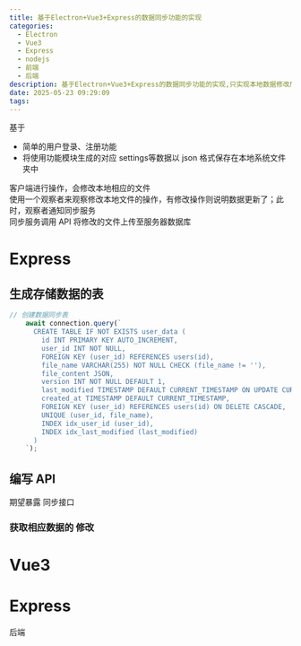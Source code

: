 ```yaml
---
title: 基于Electron+Vue3+Express的数据同步功能的实现
categories:
  - Electron
  - Vue3
  - Express
  - nodejs
  - 前端
  - 后端
description: 基于Electron+Vue3+Express的数据同步功能的实现,只实现本地数据修改后立刻上传至云端
date: 2025-05-23 09:29:09
tags:
---
```


基于
- 简单的用户登录、注册功能  
- 将使用功能模块生成的对应 settings等数据以 json 格式保存在本地系统文件夹中

客户端进行操作，会修改本地相应的文件  
使用一个观察者来观察修改本地文件的操作，有修改操作则说明数据更新了；此时，观察者通知同步服务  
同步服务调用 API 将修改的文件上传至服务器数据库  

# Express

## 生成存储数据的表

```ts
// 创建数据同步表
    await connection.query(`
      CREATE TABLE IF NOT EXISTS user_data (
        id INT PRIMARY KEY AUTO_INCREMENT,
        user_id INT NOT NULL,
        FOREIGN KEY (user_id) REFERENCES users(id),
        file_name VARCHAR(255) NOT NULL CHECK (file_name != ''),
        file_content JSON,
        version INT NOT NULL DEFAULT 1,
        last_modified TIMESTAMP DEFAULT CURRENT_TIMESTAMP ON UPDATE CURRENT_TIMESTAMP,
        created_at TIMESTAMP DEFAULT CURRENT_TIMESTAMP,
        FOREIGN KEY (user_id) REFERENCES users(id) ON DELETE CASCADE,
        UNIQUE (user_id, file_name),
        INDEX idx_user_id (user_id),  
        INDEX idx_last_modified (last_modified)
      )
    `);
```

## 编写 API

期望暴露 同步接口

### 获取相应数据的 修改

# Vue3

# Express

后端
